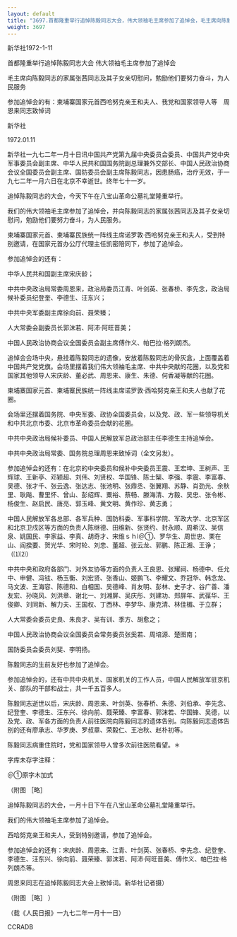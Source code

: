 ```yaml
---
layout: default
title: "3697.首都隆重举行追悼陈毅同志大会，伟大领袖毛主席参加了追悼会，毛主席向陈毅同志的家属张茜同志及其子女亲切慰问，勉励他们要努力奋斗，为人民服务，参加追悼会的有：柬埔寨国家元首西哈努克亲王和夫人，我党和国家领导人等，周恩来同志致悼词"
weight: 3697
---
```


新华社1972-1-11

首都隆重举行追悼陈毅同志大会  伟大领袖毛主席参加了追悼会

毛主席向陈毅同志的家属张茜同志及其子女亲切慰问，勉励他们要努力奋斗，为人民服务

参加追悼会的有：柬埔寨国家元首西哈努克亲王和夫人、我党和国家领导人等　周恩来同志致悼词

新华社

1972.01.11

新华社一九七二年一月十日讯中国共产党第九届中央委员会委员、中国共产党中央军事委员会副主席、中华人民共和国国务院副总理兼外交部长、中国人民政治协商会议全国委员会副主席、国防委员会副主席陈毅同志，因患肠癌，治疗无效，于一九七二年一月六日在北京不幸逝世。终年七十一岁。

追悼陈毅同志的大会，今天下午在八宝山革命公墓礼堂隆重举行。

我们的伟大领袖毛主席参加了追悼会，并向陈毅同志的家属张茜同志及其子女亲切慰问，勉励他们要努力奋斗，为人民服务。

柬埔寨国家元首、柬埔寨民族统一阵线主席诺罗敦·西哈努克亲王和夫人，受到特别邀请，在国家元首办公厅代理主任凯密陪同下，参加了追悼会。

参加追悼会的还有：

中华人民共和国副主席宋庆龄；

中共中央政治局常委周恩来，政治局委员江青、叶剑英、张春桥、李先念，政治局候补委员纪登奎、李德生、汪东兴；

中共中央军委副主席徐向前、聂荣臻；

人大常委会副委员长郭沫若、阿沛·阿旺晋美；

中国人民政治协商会议全国委员会副主席傅作义、帕巴拉·格列朗杰。

追悼会会场中央，悬挂着陈毅同志的遗像，安放着陈毅同志的骨灰盒，上面覆盖着中国共产党党旗。会场里摆着我们伟大领袖毛主席、中共中央献的花圈，以及党和国家其他领导人宋庆龄、董必武、周恩来、康生、朱德、何香凝等献的花圈。

柬埔寨国家元首、柬埔寨民族统一阵线主席诺罗敦·西哈努克亲王和夫人也献了花圈。

会场里还摆着国务院、中央军委、政协全国委员会，以及党、政、军一些领导机关和中共北京市委、北京市革命委员会献的花圈。

中共中央政治局候补委员、中国人民解放军总政治部主任李德生主持追悼会。

中共中央政治局常委、国务院总理周恩来致悼词（全文另发）。

参加追悼会的还有：在北京的中央委员和候补中央委员王震、王宏坤、王树声、王辉球、王新亭、邓颖超、刘伟、刘贤权、华国锋、陈士榘、李强、李震、李富春、吴德、张才千、张云逸、张达志、张池明、张鼎丞、张翼翔、苏静、肖劲光、余秋里、耿飚、曹里怀、曾山、彭绍辉、粟裕、蔡畅、滕海清、方毅、吴忠、张令彬、杨俊生、赵启民、唐亮、郭玉峰、黄文明、黄作珍、黄志勇；

中国人民解放军各总部、各军兵种、国防科委、军事科学院、军政大学、北京军区和北京卫戍区等方面的负责人陈继德、田维新、张贤约、封永顺、周希汉、吴信泉、姚国民、李家益、李真、胡奇才、宋维ｓｈì＠①、罗华生、周世忠、栗在山、阎揆要、贺光华、宋时轮、刘忠、董超、张云龙、郭鹏、陈正湘、王诤；（⑴⑵）

中共中央和政府各部门、对外友协等方面的负责人王良恩、张耀祠、杨德中、任允中、申健、冯铉、杨玉衡、刘宏贤、张香山、姬鹏飞、李耀文、乔冠华、韩念龙、马文波、王海容、陈德和、白相国、吴德峰、肖友明、彭林、史子才、谷广善、潘友宏、孙晓风、刘洪章、谢北一、刘湘屏、吴庆彤、刘建功、郑屏年、武葆华、王俊卿、刘同新、解力夫、王国权、丁西林、李梦华、康克清、林佳楣、于立群；

人大常委会委员史良、朱良才、吴有训、季方、胡愈之；

中国人民政治协商会议全国委员会常务委员张奚若、周培源、楚图南；

国防委员会委员刘斐、李明扬。

陈毅同志的生前友好也参加了追悼会。

参加追悼会的，还有中共中央机关、国家机关的工作人员，中国人民解放军驻京机关、部队的干部和战士，共一千五百多人。

陈毅同志逝世以后，宋庆龄、周恩来、叶剑英、张春桥、朱德、刘伯承、李先念、纪登奎、李德生、汪东兴、徐向前、聂荣臻、李富春、郭沫若、华国锋、吴德，以及党、政、军各方面的负责人前往医院向陈毅同志的遗体告别。向陈毅同志遗体告别的还有廖承志、华罗庚、罗叔章、荣毅仁、王冶秋、赵朴初等。

陈毅同志病重住院时，党和国家领导人曾多次前往医院看望。＊

字库未存字注释：

＠①原字木加式

（附图  ［略］

追悼陈毅同志的大会，一月十日下午在八宝山革命公墓礼堂隆重举行。

我们的伟大领袖毛主席参加了追悼会。

西哈努克亲王和夫人，受到特别邀请，参加了追悼会。

参加追悼会的还有：宋庆龄、周恩来、江青、叶剑英、张春桥、李先念、纪登奎、李德生、汪东兴、徐向前、聂荣臻、郭沫若、阿沛·阿旺晋美、傅作义、帕巴拉·格列朗杰等。

周恩来同志在追悼陈毅同志大会上致悼词。新华社记者摄）

（附图  ［略］  ）

（载《人民日报》一九七二年一月十一日）

CCRADB

